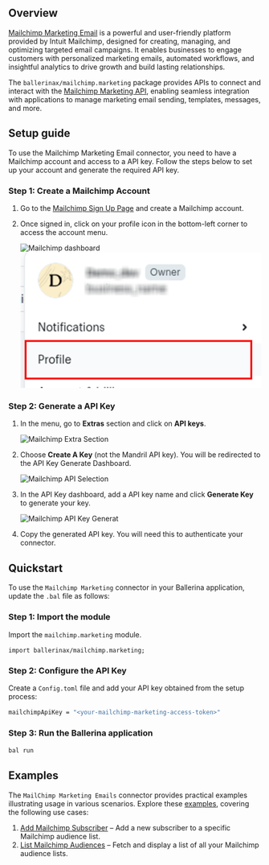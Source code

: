 ## Overview

[Mailchimp Marketing Email](https://mailchimp.com) is a powerful and user-friendly platform provided by Intuit Mailchimp, designed for creating, managing, and optimizing targeted email campaigns. It enables businesses to engage customers with personalized marketing emails, automated workflows, and insightful analytics to drive growth and build lasting relationships.

The `ballerinax/mailchimp.marketing` package provides APIs to connect and interact with the [Mailchimp Marketing API](https://mailchimp.com/developer/marketing/api/), enabling seamless integration with applications to manage marketing email sending, templates, messages, and more.

## Setup guide

To use the Mailchimp Marketing Email connector, you need to have a Mailchimp account and access to a API key. Follow the steps below to set up your account and generate the required API key.

### Step 1: Create a Mailchimp Account

1. Go to the [Mailchimp Sign Up Page](https://login.mailchimp.com/signup/) and create a Mailchimp account.

2. Once signed in, click on your profile icon in the bottom-left corner to access the account menu.

    ![Mailchimp dashboard](https://raw.githubusercontent.com/ballerina-platform/module-ballerinax-mailchimp.marketing/refs/heads/main/docs/setup/resources/mailchimp_dashboard.png)
    ![Mailchimp Profile Menu](https://raw.githubusercontent.com/ballerina-platform/module-ballerinax-mailchimp.marketing/refs/heads/main/docs/setup/resources/mailchimp_menu.png)

### Step 2: Generate a API Key

1. In the menu, go to **Extras** section and click on **API keys**.

    ![Mailchimp Extra Section](https://raw.githubusercontent.com/ballerina-platform/module-ballerinax-mailchimp.marketing/refs/heads/main/docs/setup/resources/mailchimp_menu_extra.png)

2. Choose **Create A Key** (not the Mandril API key). You will be redirected to the API Key Generate Dashboard.

    ![Mailchimp API Selection](https://raw.githubusercontent.com/ballerina-platform/module-ballerinax-mailchimp.marketing/refs/heads/main/docs/setup/resources/api_key.png)

3. In the API Key dashboard, add a API key name and click **Generate  Key** to generate your key.

    ![Mailchimp API Key Generat](https://raw.githubusercontent.com/ballerina-platform/module-ballerinax-mailchimp.marketing/refs/heads/main/docs/setup/resources/api_key_dashboard.png)

4. Copy the generated API key. You will need this to authenticate your connector.
   

## Quickstart

To use the `Mailchimp Marketing` connector in your Ballerina application, update the `.bal` file as follows:

### Step 1: Import the module

Import the `mailchimp.marketing` module.

```ballerina
import ballerinax/mailchimp.marketing;
```
### Step 2: Configure the API Key

Create a `Config.toml` file and add your API key obtained from the setup process:

```bash
mailchimpApiKey = "<your-mailchimp-marketing-access-token>"
```

### Step 3: Run the Ballerina application

```bash
bal run
```

## Examples

The `MailChimp Marketing Emails` connector provides practical examples illustrating usage in various scenarios. Explore these [examples](https://github.com/ballerina-platform/module-ballerinax-mailchimp.marketing/tree/main/examples), covering the following use cases:


1. [Add Mailchimp Subscriber](https://github.com/ballerina-platform/module-ballerinax-mailchimp.marketing/tree/main/examples/add_subscriber) – Add a new subscriber to a specific Mailchimp audience list.
2. [List Mailchimp Audiences](https://github.com/ballerina-platform/module-ballerinax-mailchimp.marketing/tree/main/examples/list_audiences) – Fetch and display a list of all your Mailchimp audience lists.
